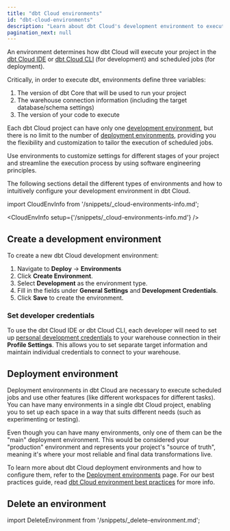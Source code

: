 ```yaml
---
title: "dbt Cloud environments"
id: "dbt-cloud-environments"
description: "Learn about dbt Cloud's development environment to execute your project in the IDE"
pagination_next: null
---
```


An environment determines how dbt Cloud will execute your project in the [dbt Cloud IDE](/docs/cloud/dbt-cloud-ide/develop-in-the-cloud) or [dbt Cloud CLI](/docs/cloud/cloud-cli-installation) (for development) and scheduled jobs (for deployment).

Critically, in order to execute dbt, environments define three variables:

1. The version of dbt Core that will be used to run your project
2. The warehouse connection information (including the target database/schema settings)
3. The version of your code to execute

Each dbt Cloud project can have only one [development environment](#create-a-development-environment), but there is no limit to the number of [deployment environments](/docs/deploy/deploy-environments), providing you the flexibility and customization to tailor the execution of scheduled jobs. 

Use environments to customize settings for different stages of your project and streamline the execution process by using software engineering principles. 

<Lightbox src="/img/dbt-env.png" width="90%" title="dbt Cloud environment hierarchy showing projects, environments, connections, and orchestration jobs." />

The following sections detail the different types of environments and how to intuitively configure your development environment in dbt Cloud. 

import CloudEnvInfo from '/snippets/_cloud-environments-info.md';

<CloudEnvInfo setup={'/snippets/_cloud-environments-info.md'} />

## Create a development environment

To create a new dbt Cloud development environment:

1. Navigate to **Deploy** -> **Environments** 
2. Click **Create Environment**.
3. Select **Development** as the environment type.
4. Fill in the fields under **General Settings** and **Development Credentials**.
5. Click **Save** to create the environment.

### Set developer credentials

To use the dbt Cloud IDE or dbt Cloud CLI, each developer will need to set up [personal development credentials](/docs/cloud/dbt-cloud-ide/develop-in-the-cloud#get-started-with-the-cloud-ide) to your warehouse connection in their **Profile Settings**. This allows you to set separate target information and maintain individual credentials to connect to your warehouse.

<Lightbox src="/img/docs/dbt-cloud/refresh-ide/new-environment-fields.png" width="85%" height="200" title="Creating a development environment"/>

## Deployment environment

Deployment environments in dbt Cloud are necessary to execute scheduled jobs and use other features (like different workspaces for different tasks). You can have many environments in a single dbt Cloud project, enabling you to set up each space in a way that suits different needs (such as experimenting or testing).

Even though you can have many environments, only one of them can be the "main" deployment environment. This would be considered your "production" environment and represents your project's "source of truth", meaning it's where your most reliable and final data transformations live.

To learn more about dbt Cloud deployment environments and how to configure them, refer to the [Deployment environments](/docs/deploy/deploy-environments) page. For our best practices guide, read [dbt Cloud environment best practices](/guides/set-up-ci) for more info.

## Delete an environment

import DeleteEnvironment from '/snippets/_delete-environment.md';

<DeleteEnvironment />

